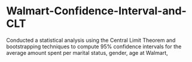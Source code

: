 # Walmart-Confidence-Interval-and-CLT
Conducted a statistical analysis using the Central Limit Theorem and bootstrapping techniques to compute 95% confidence intervals for the average amount spent per marital status, gender, age at Walmart,

